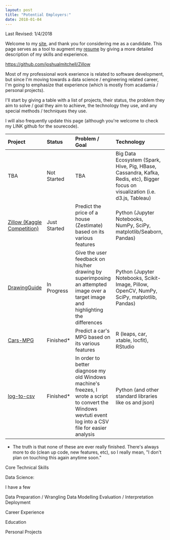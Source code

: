 ```yaml
---
layout: post
title: "Potential Employers:"
date: 2018-01-04
---
```

Last Revised: 1/4/2018

Welcome to my <a target="_blank" href="http://lelon.io/">site</a>, and thank you for considering me as a candidate. This page serves as a tool to augment my <a target="_blank" href="https://github.com/joshualmitchell/joshualmitchell.github.io/blob/master/resume/resume.pdf">resume</a> by giving a more detailed description of my skills and experience.

https://github.com/joshualmitchell/Zillow

Most of my professional work exerience is related to software development, but since I'm moving towards a data science / engineering related career, I'm going to emphasize that experience (which is mostly from acadamia / personal projects).

I'll start by giving a table with a list of projects, their status, the problem they aim to solve / goal they aim to achieve, the technology they use, and any special methods / techniques they use.

I will also frequently update this page (although you're welcome to check my LINK github for the sourecode).

| Project | Status | Problem / Goal | Technology | Methods |
|:-------------|:-----------------|:---------------------|:-----------------|:----------------|
| TBA | Not Started | TBA | Big Data Ecosystem (Spark, Hive, Pig, HBase, Cassandra, Kafka, Redis, etc), Bigger focus on visualization (i.e. d3.js, Tableau) | TBA |
| [Zillow (Kaggle Competition)](https://github.com/joshualmitchell/Zillow) | Just Started | Predict the price of a house (Zestimate) based on its various features | Python (Jupyter Notebooks, NumPy, SciPy, matplotlib/Seaborn, Pandas) | Linear Regression, Decision Trees |
| [DrawingGuide](https://github.com/joshualmitchell/DrawingGuide) | In Progress | Give the user feedback on his/her drawing by superimposing an attempted image over a target image and highlighting the differences | Python (Jupyter Notebooks, Scikit-Image, Pillow, OpenCV, NumPy, SciPy, matplotlib, Pandas) | Gradient Descent |
| [Cars-MPG](https://github.com/joshualmitchell/joshualmitchell.github.io/tree/master/MATH5345/proj) | Finished* | Predict a car's MPG based on its various features | R (leaps, car, xtable, locfit), RStudio | Linear Regression |
| [log-to-csv](https://github.com/joshualmitchell/log_to_csv )| Finished* | In order to better diagnose my old Windows machine's freezes, I wrote a script to convert the Windows wevtuti event log into a CSV file for easier analysis | Python (and other standard libraries like os and json) | Various parsing and cleaning of text |

* The truth is that none of these are ever really finished. There's always more to do (clean up code, new features, etc), so I really mean, "I don't plan on touching this again anytime soon."


Core Technical Skills

Data Science:

I have a few

Data Preparation / Wrangling 
Data Modelling
Evaluation / Interpretation
Deployment

Career Experience

Education

Personal Projects